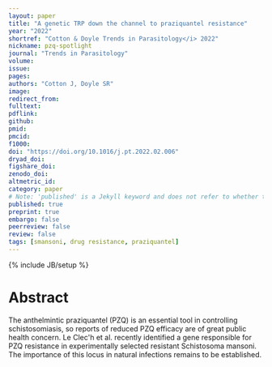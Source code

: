 ```yaml
---
layout: paper
title: "A genetic TRP down the channel to praziquantel resistance"
year: "2022"
shortref: "Cotton & Doyle Trends in Parasitology</i> 2022"
nickname: pzq-spotlight
journal: "Trends in Parasitology"
volume:
issue:
pages:
authors: "Cotton J, Doyle SR"
image:
redirect_from:
fulltext:
pdflink:
github:
pmid:
pmcid:
f1000:
doi: "https://doi.org/10.1016/j.pt.2022.02.006"
dryad_doi:
figshare_doi:
zenodo_doi:
altmetric_id:
category: paper
# Note: 'published' is a Jekyll keyword and does not refer to whether the paper is published, but rather to whether this Markdown should be part of the rendered site.
published: true
preprint: true
embargo: false
peerreview: false
review: false
tags: [smansoni, drug resistance, praziquantel]
---
```

{% include JB/setup %}

# Abstract

The anthelmintic praziquantel (PZQ) is an essential tool in controlling schistosomiasis, so reports of reduced PZQ efficacy are of great public health concern. Le Clec'h et al. recently identified a gene responsible for PZQ resistance in experimentally selected resistant Schistosoma mansoni. The importance of this locus in natural infections remains to be established.
